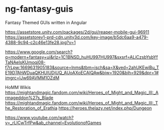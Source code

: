 # ng-fantasy-guis
Fantasy Themed GUIs written in Angular

https://assetstore.unity.com/packages/2d/gui/reaper-mobile-gui-96911
https://assetstorev1-prd-cdn.unity3d.com/key-image/b5dc6aa9-a479-4388-9c94-c2c46e13fe28.jpg?v=1

https://www.google.com/search?q=modern+fantasy+ui&rlz=1C1BNSD_huHU997HU997&sxsrf=ALiCzsbYsbYfTaNAeIsKUmoqj08-f7rLpw:1669631905183&source=lnms&tbm=isch&sa=X&ved=2ahUKEwiBu_TE19D7AhWDuaQKHUlUDjUQ_AUoAXoECAIQAw&biw=1920&bih=929&dpr=1#imgrc=lJw69AVMM1OZdM


HoMM Wikis
https://mightandmagic.fandom.com/wiki/Heroes_of_Might_and_Magic_III:_Armageddon%27s_Blade
https://mightandmagic.fandom.com/wiki/Heroes_of_Might_and_Magic_III:_The_Restoration_of_Erathia
https://heroes.thelazy.net/index.php/Dungeon


https://www.youtube.com/watch?v=_rLICwTrfPw&ab_channel=EvolutionofGames
